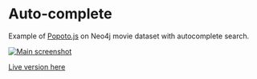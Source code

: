 # Auto-complete

Example of [Popoto.js](http://popotojs.com/) on Neo4j movie dataset with autocomplete search.

[![Main screenshot](https://nhogs.github.io/popoto-examples/auto-complete/screen/main.png "Main screenshot")](https://nhogs.github.io/popoto-examples/auto-complete/index.html)

[Live version here](https://nhogs.github.io/popoto-examples/auto-complete/index.html)
